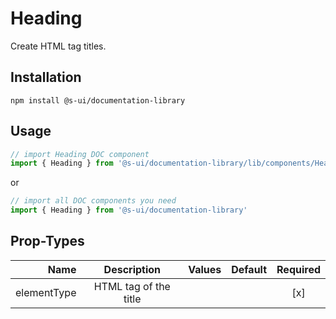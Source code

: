 # Heading
Create HTML tag titles.

## Installation
`npm install @s-ui/documentation-library`

## Usage

```js
// import Heading DOC component
import { Heading } from '@s-ui/documentation-library/lib/components/Heading/Heading.js'
```

or

```js
// import all DOC components you need
import { Heading } from '@s-ui/documentation-library'
```

## Prop-Types

| Name | Description | Values  | Default | Required |
| ---: |:---:| ---:| ---: |:---: |
| elementType | HTML tag of the title | | |  [x]  |

